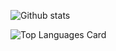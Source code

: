 ![Github stats](https://github-readme-stats.vercel.app/api?username=KinNiji&theme=highcontrast&show_icons=true&count_private=true)

![Top Languages Card](https://github-readme-stats.vercel.app/api/top-langs/?username=KinNiji&layout=compact)

<!--
**KinNiji/KinNiji** is a ✨ _special_ ✨ repository because its `README.md` (this file) appears on your GitHub profile.

Here are some ideas to get you started:

- 🔭 I’m currently working on ...
- 🌱 I’m currently learning ...
- 👯 I’m looking to collaborate on ...
- 🤔 I’m looking for help with ...
- 💬 Ask me about ...
- 📫 How to reach me: ...
- 😄 Pronouns: ...
- ⚡ Fun fact: ...
-->
